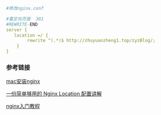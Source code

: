 





```yaml
#修改nginx.conf

#重定向页面  301
#REWRITE-END
server {
   location =/ {
        rewrite ^(.*)$ http://zhuyuanzheng1.top/zyzBlog/;
    }
}
```

















### 参考链接

[mac安装nginx](https://cloud.tencent.com/developer/article/1695765)

[一份简单够用的 Nginx Location 配置讲解](https://github.com/mqyqingfeng/Blog/issues/242)

[nginx入门教程](https://xuexb.github.io/learn-nginx/)
